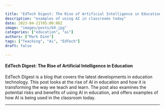```yaml
---

title: "EdTech Digest: The Rise of Artificial Intelligence in Education"
description: "examples of using AI in classrooms today"
date: 2023-04-21T05:00:00Z
image: "images/posts/b9.jpg"
categories: ["education", "ai"]
authors: ["Mark Dinn"]
tags: ["Teaching", "Ai", "EdTech"]
draft: false

---
```




#### EdTech Digest: The Rise of Artificial Intelligence in Education

EdTech Digest is a blog that covers the latest developments in education technology. This post looks at the rise of AI in education and how it is transforming the way we teach and learn. The post also examines the potential risks and benefits of using AI in education, and offers examples of how AI is being used in the classroom today.




---

